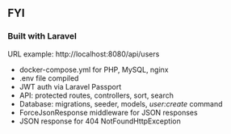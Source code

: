 ## FYI

### Built with Laravel
URL example: http://localhost:8080/api/users

- docker-compose.yml for PHP, MySQL, nginx
- .env file compiled
- JWT auth via Laravel Passport
- API: protected routes, controllers, sort, search
- Database: migrations, seeder, models, *user:create* command
- ForceJsonResponse middleware for JSON responses
- JSON response for 404 NotFoundHttpException


